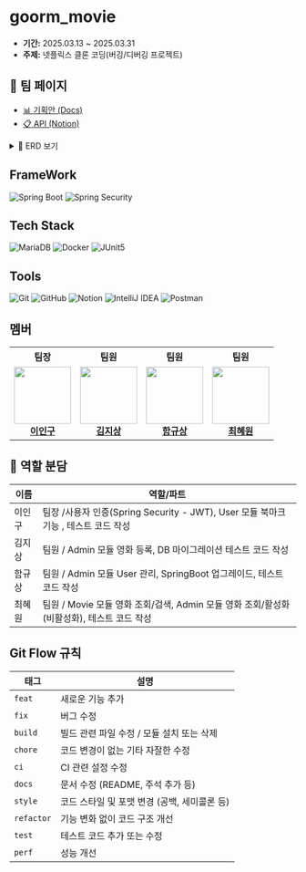 # goorm_movie
- **기간:** 2025.03.13 ~ 2025.03.31
- **주제:** 넷플릭스 클론 코딩(버깅/디버깅 프로젝트)

## 🔗 팀 페이지

- [ 📊 기획안 (Docs)](https://docs.google.com/document/d/15XPF8ZtGBHVZysxWvq9RE2xBmDs1hhZmmc51imEQLfA/edit?tab=t.0)
- [ 📋 API (Notion)](https://carnation-agustinia-c86.notion.site/API-1c0c95bd591c800aba47e46872956986)
<details>
  <summary>📝 ERD 보기</summary>
  <br>
  <img src="https://github.com/user-attachments/assets/aac940dd-6bf0-401e-8a64-9f8068d0ca66" alt="ERD 이미지" width="700px" />
</details>

## FrameWork
![Spring Boot](https://img.shields.io/badge/Spring%20Boot-6DB33F?style=for-the-badge&logo=spring-boot&logoColor=white)
![Spring Security](https://img.shields.io/badge/Spring%20Security-6DB33F?style=for-the-badge&logo=springsecurity&logoColor=white)


## Tech Stack
![MariaDB](https://img.shields.io/badge/MariaDB-003545?style=for-the-badge&logo=mariadb&logoColor=white)
![Docker](https://img.shields.io/badge/Docker-2496ED?style=for-the-badge&logo=docker&logoColor=white)
![JUnit5](https://img.shields.io/badge/JUnit5-25A162?style=for-the-badge&logo=java&logoColor=white)

## Tools

![Git](https://img.shields.io/badge/Git-F05032?style=for-the-badge&logo=git&logoColor=white)
![GitHub](https://img.shields.io/badge/GitHub-181717?style=for-the-badge&logo=github&logoColor=white)
![Notion](https://img.shields.io/badge/Notion-000000?style=for-the-badge&logo=notion&logoColor=white)
![IntelliJ IDEA](https://img.shields.io/badge/IntelliJ%20IDEA-000000?style=for-the-badge&logo=intellijidea&logoColor=white)
![Postman](https://img.shields.io/badge/Postman-FF6C37?style=for-the-badge&logo=postman&logoColor=white)

      
## 멤버

<table>
  <tr>
    <th>팀장</th>
    <th>팀원</th>
    <th>팀원</th>
    <th>팀원</th>
  </tr>
  <tr>
    <td align="center">
      <img src="https://avatars.githubusercontent.com/u/164742589?v=4" width="100px" height="100px"><br>
      <a href="https://github.com/honggildong"><b>이인구</b></a>
    </td>
    <td align="center">
      <img src="https://avatars.githubusercontent.com/u/187347448?v=4" width="100px" height="100px"><br>
      <a href="https://github.com/jisnag"><b>김지상</b></a>
    </td>
    <td align="center">
      <img src="https://avatars.githubusercontent.com/u/49386594?v=4" width="100px" height="100px"><br>
      <a href="https://github.com/ebzm00"><b>함규상</b></a>
    </td>
    <td align="center">
      <img src="https://avatars.githubusercontent.com/u/144045451?v=4" width="100px" height="100px"><br>
      <a href="https://github.com/choihywon"><b>최혜원</b></a>
    </td>
  </tr>
</table>

## 🧩 역할 분담

| 이름     | 역할/파트                             |
|----------|----------------------------------------|
| 이인구   | 팀장 /사용자 인증(Spring Security - JWT), User 모듈 북마크 기능 ,  테스트 코드 작성  |
| 김지상   | 팀원 / Admin 모듈 영화 등록, DB 마이그레이션 테스트 코드 작성 |
| 함규상   | 팀원 / Admin 모듈 User 관리, SpringBoot 업그레이드, 테스트 코드 작성 |
| 최혜원   | 팀원 / Movie 모듈 영화 조회/검색, Admin 모듈 영화 조회/활성화(비활성화), 테스트 코드 작성  |


## Git Flow 규칙

| 태그       | 설명                                         |
|-----------|--------------------------------------------|
| `feat`    | 새로운 기능 추가                            |
| `fix`     | 버그 수정                                   |
| `build`   | 빌드 관련 파일 수정 / 모듈 설치 또는 삭제  |
| `chore`   | 코드 변경이 없는 기타 자잘한 수정          |
| `ci`      | CI 관련 설정 수정                          |
| `docs`    | 문서 수정 (README, 주석 추가 등)           |
| `style`   | 코드 스타일 및 포맷 변경 (공백, 세미콜론 등) |
| `refactor`| 기능 변화 없이 코드 구조 개선              |
| `test`    | 테스트 코드 추가 또는 수정                 |
| `perf`    | 성능 개선                                  |
